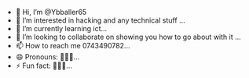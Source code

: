 - 👋 Hi, I’m @Ybballer65
- 👀 I’m interested in hacking and any technical stuff ...
- 🌱 I’m currently learning ict...
- 💞️ I’m looking to collaborate on showing you how to go about with it
  ...
- 📫 How to reach me 0743490782...
- 😄 Pronouns: 🤪🤪🤪...
- ⚡ Fun fact: 🏀🏀🏀...

<!---
Ybballer65/Ybballer65 is a ✨ special ✨ repository because its `README.md` (this file) appears on your GitHub profile.
You can click the Preview link to take a look at your changes.
--->
